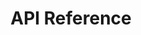 ---
title: API Reference

language_tabs: # must be one of https://git.io/vQNgJ
  - shell

toc_footers:
  - <a href='https://github.com/lord/slate'>Documentation Powered by Slate</a>

includes:
  - introduction
  - authentication
  - custom_perks/index
  - custom_perks/show
  - custom_perks/create
  - custom_perks/update
  - custom_perks/delete
  - custom_perk_redemptions/index
  - custom_perk_redemptions_by_user/index
  - enrolments/index
  - enrolments/show
  - enrolments/create
  - enrolments/update
  - reward_tiers/index
  - reward_tiers/show
  - reward_tiers/create
  - reward_tiers/update
  - reward_tiers/delete
  - sessions/create
  - users/index
  - users/show

search: true
---